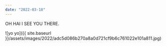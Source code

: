 ```yaml
---
date: "2022-03-18"
---
```


OH HAI I SEE YOU THERE.

![yo yo]({{ site.baseurl }}/assets/images/2022/adc5d086b270a8a0d721cf9b6c761022e101a811.jpg)
